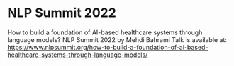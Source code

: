 # NLP Summit 2022
How to build a foundation of AI-based healthcare systems through language models?
NLP Summit 2022 by Mehdi Bahrami
Talk is available at: https://www.nlpsummit.org/how-to-build-a-foundation-of-ai-based-healthcare-systems-through-language-models/
